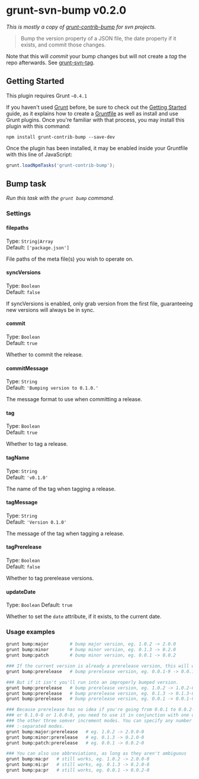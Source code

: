 # grunt-svn-bump v0.2.0

*This is mostly a copy of [grunt-contrib-bump](https://github.com/gruntjs/grunt-contrib-bump) for svn projects.*

> Bump the version property of a JSON file, the date property if it exists, and
> commit those changes.

Note that this will *commit* your bump changes but will not create a *tag* the
repo afterwards. See [grunt-svn-tag](https://github.com/iVantage/grunt-svn-tag).

## Getting Started
This plugin requires Grunt `~0.4.1`

If you haven't used [Grunt](http://gruntjs.com/) before, be sure to check out the [Getting Started](http://gruntjs.com/getting-started) guide, as it explains how to create a [Gruntfile](http://gruntjs.com/sample-gruntfile) as well as install and use Grunt plugins. Once you're familiar with that process, you may install this plugin with this command:

```shell
npm install grunt-contrib-bump --save-dev
```

Once the plugin has been installed, it may be enabled inside your Gruntfile with this line of JavaScript:

```js
grunt.loadNpmTasks('grunt-contrib-bump');
```




## Bump task
_Run this task with the `grunt bump` command._


### Settings

#### filepaths
Type: `String|Array`  
Default: `['package.json']`

File paths of the meta file(s) you wish to operate on.

#### syncVersions
Type: `Boolean`  
Default: `false`

If syncVersions is enabled, only grab version from the first file, guaranteeing new versions will always be in sync.

#### commit
Type: `Boolean`  
Default: `true`

Whether to commit the release.

#### commitMessage
Type: `String`  
Default: `'Bumping version to 0.1.0.'`

The message format to use when committing a release.

#### tag
Type: `Boolean`  
Default: `true`

Whether to tag a release.

#### tagName
Type: `String`  
Default: `'v0.1.0'`

The name of the tag when tagging a release.

#### tagMessage
Type: `String`  
Default: `'Version 0.1.0'`

The message of the tag when tagging a release.

#### tagPrerelease
Type: `Boolean`  
Default: `false`

Whether to tag prerelease versions.

#### updateDate
Type: `Boolean`
Default: `true`

Whether to set the `date` attribute, if it exists, to the current date.

### Usage examples

```bash
grunt bump:major        # bump major version, eg. 1.0.2 -> 2.0.0
grunt bump:minor        # bump minor version, eg. 0.1.3 -> 0.2.0
grunt bump:patch        # bump minor version, eg. 0.0.1 -> 0.0.2

### If the current version is already a prerelease version, this will work.
grunt bump:prerelease   # bump prerelease version, eg. 0.0.1-9 -> 0.0.1-10

### But if it isn't you'll run into an improperly bumped version.
grunt bump:prerelease   # bump prerelease version, eg. 1.0.2 -> 1.0.2-0
grunt bump:prerelease   # bump prerelease version, eg. 0.1.3 -> 0.1.3-0
grunt bump:prerelease   # bump prerelease version, eg. 0.0.1 -> 0.0.1-0

### Because prerelease has no idea if you're going from 0.0.1 to 0.0.2-0
### or 0.1.0-0 or 1.0.0-0, you need to use it in conjunction with one of
### the other three semver increment modes. You can specify any number of
### :-separated modes.
grunt bump:major:prerelease   # eg. 1.0.2 -> 2.0.0-0
grunt bump:minor:prerelease   # eg. 0.1.3 -> 0.2.0-0
grunt bump:patch:prerelease   # eg. 0.0.1 -> 0.0.2-0

### You can also use abbreviations, as long as they aren't ambiguous
grunt bump:ma:pr   # still works, eg. 1.0.2 -> 2.0.0-0
grunt bump:mi:pr   # still works, eg. 0.1.3 -> 0.2.0-0
grunt bump:pa:pr   # still works, eg. 0.0.1 -> 0.0.2-0
```
